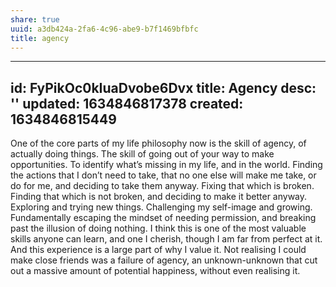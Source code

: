```yaml
---
share: true
uuid: a3db424a-2fa6-4c96-abe9-b7f1469bfbfc
title: agency
---
```

---
id: FyPikOc0kIuaDvobe6Dvx
title: Agency
desc: ''
updated: 1634846817378
created: 1634846815449
---

One of the core parts of my life philosophy now is the skill of agency, of actually doing things. The skill of going out of your way to make opportunities. To identify what’s missing in my life, and in the world. Finding the actions that I don’t need to take, that no one else will make me take, or do for me, and deciding to take them anyway. Fixing that which is broken. Finding that which is not broken, and deciding to make it better anyway. Exploring and trying new things. Challenging my self-image and growing. Fundamentally escaping the mindset of needing permission, and breaking past the illusion of doing nothing. I think this is one of the most valuable skills anyone can learn, and one I cherish, though I am far from perfect at it. And this experience is a large part of why I value it. Not realising I could make close friends was a failure of agency, an unknown-unknown that cut out a massive amount of potential happiness, without even realising it.